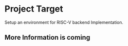 # Project Target

Setup an environment for RISC-V backend Implementation.

## More Information is coming